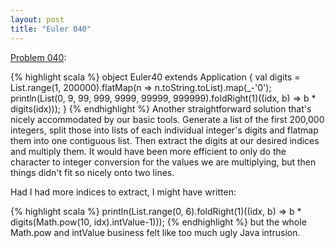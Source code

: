 ```yaml
---
layout: post
title: "Euler 040"
---
```


[Problem 040]\:

{% highlight scala %}
object Euler40 extends Application {
  val digits = List.range(1, 200000).flatMap(n => n.toString.toList).map(_-'0');
  println(List(0, 9, 99, 999, 9999, 99999, 999999).foldRight(1)((idx, b) => b * digits(idx)));
}
{% endhighlight %}
Another straightforward solution that's nicely accommodated by our basic tools. Generate a list of the first 200,000 integers, split those into lists of each individual integer's digits and flatmap them into one contiguous list. Then extract the digits at our desired indices and multiply them. It would have been more efficient to only do the character to integer conversion for the values we are multiplying, but then things didn't fit so nicely onto two lines.

Had I had more indices to extract, I might have written:

{% highlight scala %}
  println(List.range(0, 6).foldRight(1)((idx, b) => b * digits(Math.pow(10, idx).intValue-1)));
{% endhighlight %}
but the whole Math.pow and intValue business felt like too much ugly Java intrusion.



[Problem 040]: http://projecteuler.net/index.php?section=problems&id=40
